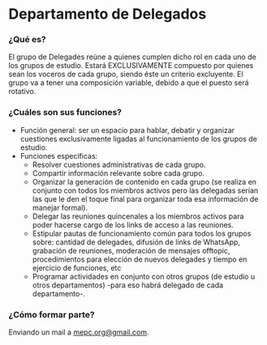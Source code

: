 # Departamento de Delegados

### ¿Qué es?

El grupo de Delegades reúne a quienes cumplen dicho rol en cada uno de
los grupos de estudio. Estará EXCLUSIVAMENTE compuesto por quienes
sean los voceros de cada grupo, siendo éste un criterio excluyente. El
grupo va a tener una composición variable, debido a que el puesto será
rotativo.

### ¿Cuáles son sus funciones?

- Función general: ser un espacio para hablar, debatir y organizar cuestiones exclusivamente ligadas al funcionamiento de los grupos de estudio.
- Funciones específicas:
  - Resolver cuestiones administrativas de cada grupo.
  - Compartir información relevante sobre cada grupo.
  - Organizar la generación de contenido en cada grupo (se realiza en conjunto con todos los miembros activos pero las delegadas serían las que le den el toque final para organizar toda esa información de manejar formal).
  - Delegar las reuniones quincenales a los miembros activos para poder hacerse cargo de los links de acceso a las reuniones.
  - Estipular pautas de funcionamiento común para todos los grupos sobre: cantidad de delegades, difusión de links de WhatsApp, grabación de reuniones, moderación de mensajes offtopic, procedimientos para elección de nuevos delegades y tiempo en ejercicio de funciones, etc
  - Programar actividades en conjunto con otros grupos (de estudio u otros departamentos) -para eso habrá delegado de cada departamento-.

### ¿Cómo formar parte?

Enviando un mail a [mepc.org@gmail.com](mailto:mepc.org@gmail.com).
